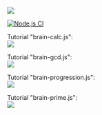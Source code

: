 <a href="https://codeclimate.com/github/denbon05/frontend-project-lvl1/maintainability"><img src="https://api.codeclimate.com/v1/badges/0ef3d7c812c2243656dd/maintainability" /></a>

<a href="https://github.com/denbon05/frontend-project-lvl1/actions?query=workflow%3A%22Node.js+CI%22">![Node.js CI](https://github.com/denbon05/frontend-project-lvl1/workflows/Node.js%20CI/badge.svg)</a>

<p>
Tutorial "brain-calc.js":<br>
<a href="https://asciinema.org/a/uW8NTANTbSNugYQ4MCfhIQhHd" target="_blank"><img src="https://asciinema.org/a/uW8NTANTbSNugYQ4MCfhIQhHd.svg" /></a>
<p>
Tutorial "brain-gcd.js":<br>
<a href="https://asciinema.org/a/JCQUPqqkNWBjnOyFLtprtNKcO" target="_blank"><img src="https://asciinema.org/a/JCQUPqqkNWBjnOyFLtprtNKcO.svg" /></a>
<p>
Tutorial "brain-progression.js":<br> 
<a href="https://asciinema.org/a/jrgUjLFxrIhL6zQJ40c81Jjfv" target="_blank"><img src="https://asciinema.org/a/jrgUjLFxrIhL6zQJ40c81Jjfv.svg" /></a>
<p>
Tutorial "brain-prime.js":<br>
<a href="https://asciinema.org/a/dXVgAQM5iURqTd6hQD8l8UXSh" target="_blank"><img src="https://asciinema.org/a/dXVgAQM5iURqTd6hQD8l8UXSh.svg" /></a>
